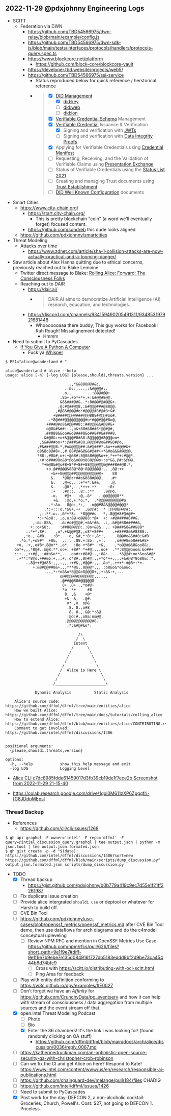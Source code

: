  ## 2022-11-29 @pdxjohnny Engineering Logs

- SCITT
  - Federation via DWN
    - https://github.com/TBD54566975/dwn-relay/blob/main/example/config.js
    - https://github.com/TBD54566975/dwn-sdk-js/blob/main/tests/interfaces/protocols/handlers/protocols-query.spec.ts
    - https://www.blockcore.net/platform
      - https://github.com/block-core/blockcore-vault
    - https://developer.tbd.website/projects/web5/
    - https://github.com/TBD54566975/ssi-service
      - Status reproduced below for quick reference / herstorical reference
      - > - [x] [DID Management](https://www.w3.org/TR/did-core/)
        >   - [x] [did:key](https://w3c-ccg.github.io/did-method-key/)
        >   - [ ] [did:web](https://w3c-ccg.github.io/did-method-web/)
        >   - [ ] [did:ion](https://identity.foundation/ion/)
        > - [x] [Verifiable Credential Schema](https://w3c-ccg.github.io/vc-json-schemas/v2/index.html) Management
        > - [x] [Verifiable Credential](https://www.w3.org/TR/vc-data-model) Issuance & Verification
        >   - [x] Signing and verification with [JWTs](https://w3c.github.io/vc-jwt/)
        >   - [ ] Signing and verification with [Data Integrity Proofs](https://w3c.github.io/vc-data-integrity/)
        > - [x] Applying for Verifiable Credentials using [Credential Manifest](https://identity.foundation/credential-manifest/)
        > - [ ] Requesting, Receiving, and the Validation of Verifiable Claims
        >   using [Presentation Exchange](https://identity.foundation/presentation-exchange/)
        > - [ ] Status of Verifiable Credentials using the [Status List 2021](https://w3c-ccg.github.io/vc-status-list-2021/)
        > - [ ] Creating and managing Trust documents using [Trust Establishment](https://identity.foundation/trust-establishment/)
        > - [ ] [DID Well Known Configuration](https://identity.foundation/.well-known/resources/did-configuration/) documents
- Smart Cities
  - https://www.city-chain.org/
    - https://start.city-chain.org/
      - This is pretty blockchain "coin" (a word we'll eventually forget) focused content.
    - https://github.com/sondreb this dude looks aligned
  - https://github.com/pdxjohnny/smartcities
- Threat Modeling
  - Attacks over time
    - https://www.zdnet.com/article/sha-1-collision-attacks-are-now-actually-practical-and-a-looming-danger/
- Saw article about Alex Hanna quitting due to ethical concerns, previously reached out to Blake Lemoine
  - Twitter direct message to Blake: [Rolling Alice: Forward: The Consciousness Folks](https://github.com/dffml/dffml/blob/main/docs/tutorials/rolling_alice/0000_forward.md#the-consciousness-folks)
  - Reaching out to DAIR
    - https://dair.ai/
      - > DAIR.AI aims to democratize Artificial Intelligence (AI) research, education, and technologies.
    - https://discord.com/channels/934159490205491311/934853197921681448
      - Whooooooaaa there buddy, This guy works for Facebook! Ruh Rough! Missalignement detected!
        - Hmmm
- Need to submit to PyCascades
  - [If You Give A Python A Computer](https://github.com/dffml/dffml/blob/main/docs/tutorials/rolling_alice/0000_architecting_alice/0002_shes_ariving_when.md#if-you-give-a-python-a-computer)
    - Fuck ya [Whisper](https://github.com/dffml/dffml/blob/main/docs/tutorials/rolling_alice/0000_architecting_alice/0004_writing_the_wave.md)

```console
$ PS1="alice@wonderland # "
```

```console
alice@wonderland # alice --help
usage: alice [-h] [-log LOG] {please,shouldi,threats,version} ...

                            .,*&&888@@#&:,
                          .:&::,...,:&#@@@#:.
                         .o,.       ..:8@@#@@+
                        .8o+,+o*+*+,+:&#@@#8@@.
                        &8&###@#&..*:8#@@#@#@@&+.
                       ,@:#@##@@8,:&#@@@###@88@@.
                      ,#@8&#@@@#o:#@@@@#8#@#8+&#.
                     +8####@@@@###@@@888#@@@#oo#.
                   .*8@###@@@@@@@@@#o*#@@#@@#8o@,
                  +###@#o8&#@@##8::##@@@&&#@8#&+
                  o@8&#&##::.,o&+88#&8##8*@@#@#,
                 .##888&&oo#&o8###8&o##8##&####8,
                .&#@8&:+o+&@@@#8#&8:8@@@@@#8@@@oo+
               ,&&#@##oo+*:@###&#88,@@@@#@o&##&8#@o,.
              ,#&###@@8:*,#o&@@@@##:&#@###*.&o++o#@@#&+
              o8&8o8@#8+,,#.88#@#&@&&#@##++*&#o&&&#@@@@.
              *88:,#8&#,o+:+@&8#:8@8&8#@@&o++,*++*+:#@@*.
              .+#:o###@8o&8*@o&o8@o888@@@o+:o*&&,@#:&@@@,
                *+&@8&#@o#8+8*#+8#+88@@@@@@&@###8##@8:*,
                  +o.@##@@@&88@*8@:8@@@@@@:.. ,8@:++.
                    +&++8@@@@##@@@@@@@@@@@+    88
                    &.   *@8@:+##o&888#@@@,   .#+
                    &.   ,@+o,.::+*+*:&#&,    ,@.
                    &.   .@8*,. ,*+++.+*     :8+
                    :+   .#@::. .8:.:**    .8@@o,
                    .o.   #@+   :@,.&*   .:@@@@@@8**.
                     +&.  :@o,+.*o,*,  .*@@@@@@@@@@#o
                   .*:&o.  8@o:,*:,  .o@@#8&&@@@@#@@@*
                 ,*:+:::o.*&8+,++  ,&@@#:  * :@@88@@@#:.
               ,::**:o:.,&*+*8:  *8@@##o   *,.8@@#8#@#@#+
              *:+*&o8:. ,o,o:8@+o@@88:*@+  +: +#@#####8##&.
            ,:&::88&,   .&:#o#@@@#,+&&*#&. .:,.&#@#88#####&,
           +::o+&8:.    :##88@@@@:.:8o+&8&. .. +8###&8&##&88*
         .:*+*.8#:    ,o*.+&@@#@8,,o8*+8##+    .+#8##8&&#8888:.
        ,:o., &#8.  .:8*.  .o, &#,*:8:+,&*:,    .8@@#o&&##8:&#8.
      .*o.*,+o8#*  +8&,  .::. .88.+:8o: ,+:,    ,o#@#8&o8##&#8+
     +o, .+,,o#8+,8@o**.,o*,  :8o +*8#*  +&,    ,*o@@#@&8&oo8&:,
    oo*+,,,*8@#..&@8:**:oo+. +8#* *+#@:...oo+  .**:8@@@ooo&:&o##+
    ::+..,++#@,.:##o&o**,....oo#++#8#@:.,:8&:.....*&@@#:oo*&oo&#@*
     .+**:*8@o,+##&o:+,,,+,,o*8#,,8@#@:,,+*o*++,,,,+&#@8*8o88&::*.
         ..8@++#@#88:,,,.,,,:+#&,,#@@#:,,.,&o*,.+++*:#@8+:*+.
            +:&8#@@##8&+,,,***@&,.8@@@*,,,.:o8&o&*o&o&o.
                 ...,*:*o&&o*8@@&o8@@@8+,,+:&&:+,...
                        o@#@@@@#@@@@@@@,.....
                        ,@##@@88#@@@@@8
                         8+.,8+..,*o#@+
                         *o  *+     #8
                          8, ,&    +@*
                          +&  &,  .@#.
                           o* ,o  o@&
                           .8. 8.,o#8
                            8. 8.,.&@:*:&@.
                           :@o:#,,o8&:o&@@.
                          .@@@@@@@@@@@#8.
                           ,*:&#@#&o*,

                                /\
                               /  \
                              Intent
                             /      \
                            /        \
                           /          \
                          /            \
                         /              \
                        /  Alice is Here \
                       /                  \
                      /                    \
                     /______________________\

             Dynamic Analysis          Static Analysis

    Alice's source code: https://github.com/dffml/dffml/tree/main/entities/alice
    How we built Alice: https://github.com/dffml/dffml/tree/main/docs/tutorials/rolling_alice
    How to extend Alice: https://github.com/dffml/dffml/blob/main/entities/alice/CONTRIBUTING.rst
    Comment to get involved: https://github.com/intel/dffml/discussions/1406
    

positional arguments:
  {please,shouldi,threats,version}

options:
  -h, --help            show this help message and exit
  -log LOG              Logging Level
```

- [Alice CLI c7dc8985fdde61459017d3fb39cb19de1f7ece2b Screenshot from 2022-11-29 21-15-40](https://user-images.githubusercontent.com/5950433/204716912-41dc0d86-86d6-4031-a2f2-fa7599ff66cd.png)

- https://colab.research.google.com/drive/1gol0M611zXP6Zpggfri-fG8JDdpMEpsI

### Thread Backup

- References
  - https://github.com/cli/cli/issues/1268

```console
$ gh api graphql -F owner='intel' -F repo='dffml' -F query=@intial_discussion_query.graphql | tee output.json | python -m json.tool | tee output.json.formated.json
$ gh gist create -p -d "$(date): https://github.com/intel/dffml/discussions/1406?sort=new https://github.com/dffml/dffml/blob/main/scripts/dump_discussion.py" output.json.formated.json scripts/dump_discussion.py
```

- TODO
  - [x] Thread backup
    - https://gist.github.com/pdxjohnny/b0b779a419c9ec7d55e1f21ff2261987
  - [ ] Fix duplicate issue creation
  - [ ] Provide alice intergrated `shouldi use` or deptool or whatever for Harsh to build off.
  - [ ] CVE Bin Tool
  - [ ] https://github.com/pdxjohnny/use-cases/blob/openssf_metrics/openssf_metrics.md after CVE Bin Tool demo, then use dataflows for arch diagrams and do the c4model conceptual upleveling
    - [ ] Review NPM RFC and mention in OpenSSF Metrics Use Case https://github.com/npm/rfcs/pull/626/files?short_path=9e1f9e7#diff-9e1f9e7b9ebe7e135d084916f727db5183eddd9bf2d9be73ca45444b6d74bfc9
      - [ ] Cross with https://scitt.io/distributing-with-oci-scitt.html
      - [ ] Ping Arsa for feedback
  - [ ] Play with entity definition conforming to https://w3c.github.io/dpv/examples/#E0027
  - [ ] Don't forget we have an *Affinity* for https://github.com/CrunchyData/pg_eventserv and how it can help with stream of consciousness / data aggregation from multiple sources and the event stream off that.
  - [x] open.intel Threat Modeling Podcast
    - [ ] Photo
    - [ ] Bio
    - [x] Enter the 36 chambers! It's the link I was looking for! (found randomly clicking on OA stuff)
      - https://github.com/dffml/dffml/blob/main/docs/arch/alice/discussion/0036/reply_0067.md
  - [ ] https://katherinedruckman.com/an-optimistic-open-source-security-qa-with-christopher-crob-robinson
  - [ ] Can we fix the CI and get Alice on here? Respond to Kate! https://www.intel.com/content/www/us/en/research/responsible-ai-publications.html
  - [ ] https://github.com/chainguard-dev/melange/pull/184/files CHADIG
  - [ ] https://github.com/intel/dffml/issues/1426
  - [ ] Need to submit to PyCascades
  - [x] Post work for the day: DEFCON 2, a non-alcoholic cocktail: Groceries, Church, Powell's. Cost: $27, not going to DEFCON 1. Priceless.